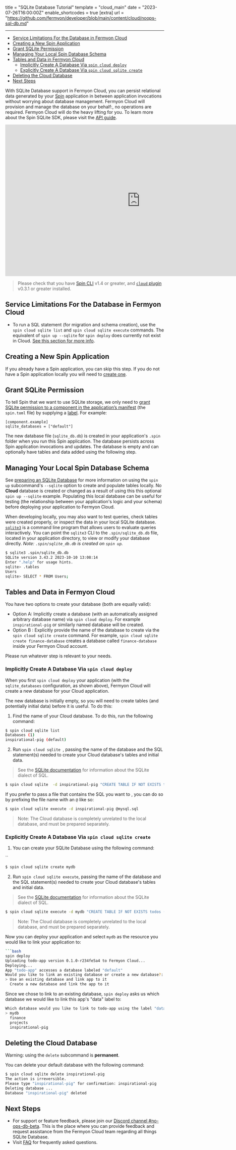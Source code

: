 title = "SQLite Database Tutorial"
template = "cloud_main"
date = "2023-07-26T16:00:00Z"
enable_shortcodes = true
[extra]
url = "https://github.com/fermyon/developer/blob/main/content/cloud/noops-sql-db.md"

---
- [Service Limitations For the Database in Fermyon Cloud](#service-limitations-for-the-database-in-fermyon-cloud)
- [Creating a New Spin Application](#creating-a-new-spin-application)
- [Grant SQLite Permission](#grant-sqlite-permission)
- [Managing Your Local Spin Database Schema](#managing-your-local-spin-database-schema)
- [Tables and Data in Fermyon Cloud](#tables-and-data-in-fermyon-cloud)
  - [Implicitly Create A Database Via `spin cloud deploy`](#implicitly-create-a-database-via-spin-cloud-deploy)
  - [Explicitly Create A Database Via `spin cloud sqlite create`](#explicitly-create-a-database-via-spin-cloud-sqlite-create)
- [Deleting the Cloud Database](#deleting-the-cloud-database)
- [Next Steps](#next-steps)

With SQLite Database support in Fermyon Cloud, you can persist relational data generated by your [Spin](../spin/install.md) application in between application invocations without worrying about database management. Fermyon Cloud will provision and manage the database on your behalf:, no operations are required. Fermyon Cloud will do the heavy lifting for you. To learn more about the Spin SQLite SDK, please visit the [API guide](../spin/sqlite-api-guide.md).

<iframe width="854" height="480" src="https://www.youtube.com/embed/buwr66oRPbU" title="YouTube video player" frameborder="0" allow="accelerometer; autoplay; clipboard-write; encrypted-media; gyroscope; picture-in-picture; web-share" allowfullscreen></iframe>

> Please check that you have [Spin CLI](./cli-reference.md) v1.4 or greater, and [`cloud` plugin](https://github.com/fermyon/cloud-plugin) v0.3.1 or greater installed. 

## Service Limitations For the Database in Fermyon Cloud

* To run a SQL statement (for migration and schema creation), use the `spin cloud sqlite list` and `spin cloud sqlite execute` commands. The equivalent of `spin up --sqlite` for `spin deploy` does currently not exist in Cloud. [See this section for more info](#tables-and-data-in-fermyon-cloud).

## Creating a New Spin Application

If you already have a Spin application, you can skip this step. If you do not have a Spin application locally you will need to [create one](/spin/quickstart#create-your-first-application).

## Grant SQLite Permission

To tell Spin that we want to use SQLite storage, we only need to [grant SQLite permission to a component in the application’s manifest](/spin/sqlite-api-guide#granting-sqlite-database-permissions-to-components) (the `spin.toml` file) by supplying a [label](linking-applications-to-resources-using-labels.md). For example:

```
[component.example]
sqlite_databases = ["default"]
```

The new database file (`sqlite_db.db`) is created in your application's `.spin` folder when you run this Spin application. The database persists across Spin application invocations and updates. The database is empty and can optionally have tables and data added using the following step.

## Managing Your Local Spin Database Schema

See [preparing an SQLite Database](https://developer.fermyon.com/spin/sqlite-api-guide#preparing-an-sqlite-database) for more information on using the `spin up` subcommand's `--sqlite` option to create and populate tables locally. No **Cloud** database is created or changed as a result of using this this optional `spin up --sqlite` example. Populating this local database can be useful for testing (the relationship between your application's logic and your schema) before deploying your application to Fermyon Cloud.

When developing locally, you may also want to test queries, check tables were created properly, or inspect the data in your local SQLite database. [`sqlite3`](https://sqlite.org/cli.html) is a command line program that allows users to evaluate queries interactively. You can point the `sqlite3` CLI to the `.spin/sqlite_db.db` file, located in your application directory, to view or modify your database directly. _Note: `.spin/sqlite_db.db` is created on `spin up`._

```bash
$ sqlite3 .spin/sqlite_db.db
SQLite version 3.43.2 2023-10-10 13:08:14
Enter ".help" for usage hints.
sqlite> .tables
Users
sqlite> SELECT * FROM Users;
```

## Tables and Data in Fermyon Cloud

You have two options to create your database (both are equally valid):
* Option A: Implicitly create a database (with an automatically assigned arbitrary database name) via `spin cloud deploy`. For example `inspirational-pig` or similarly named database will be created.
* Option B : Explicitly provide the name of the database to create via the `spin cloud sqlite create` command. For example, `spin cloud sqlite create finance-database` creates a database called `finance-database` inside your Fermyon Cloud account.

Please run whatever step is relevant to your needs.

### Implicitly Create A Database Via `spin cloud deploy`

When you first `spin cloud deploy` your application (with the `sqlite_databases` configuration, as shown above), Fermyon Cloud will create a new database for your Cloud application.

The new database is initially empty, so you will need to create tables (and potentially initial data) before it is useful.  To do this:

1. Find the name of your Cloud database. To do this, run the following command:

<!-- @selectiveCpy -->

```bash
$ spin cloud sqlite list
Databases (1)
inspirational-pig (default)
```

2. Run `spin cloud sqlite `, passing the name of the database and the SQL statement(s) needed to create your Cloud database's tables and initial data.

> See the [SQLite documentation](https://www.sqlite.org/lang.html) for information about the SQLite dialect of SQL.

<!-- @selectiveCpy -->

```bash
$ spin cloud sqlite  -d inspirational-pig "CREATE TABLE IF NOT EXISTS todos (id INTEGER PRIMARY KEY AUTOINCREMENT,description TEXT NOT NULL,due_date DATE,starred BOOLEAN DEFAULT 0,is_completed BOOLEAN DEFAULT 0)"
```

If you prefer to pass a file that contains the SQL you want to , you can do so by prefixing the file name with an `@` like so:

<!-- @selectiveCpy -->

```bash
$ spin cloud sqlite execute -d inspirational-pig @mysql.sql
```

> Note: The Cloud database is completely unrelated to the local database, and must be prepared separately.

### Explicitly Create A Database Via `spin cloud sqlite create`

1. You can create your SQLite Database using the following command:

``<!-- @selectiveCpy -->

```bash
$ spin cloud sqlite create mydb
```

2. Run `spin cloud sqlite execute`, passing the name of the database and the SQL statement(s) needed to create your Cloud database's tables and initial data.

> See the [SQLite documentation](https://www.sqlite.org/lang.html) for information about the SQLite dialect of SQL.

<!-- @selectiveCpy -->

```bash
$ spin cloud sqlite execute -d mydb "CREATE TABLE IF NOT EXISTS todos (id INTEGER PRIMARY KEY AUTOINCREMENT,description TEXT NOT NULL,due_date DATE,starred BOOLEAN DEFAULT 0,is_completed BOOLEAN DEFAULT 0)"
```

> Note: The Cloud database is completely unrelated to the local database, and must be prepared separately.

Now you can deploy your application and select `mydb` as the resource you would like to link your application to: 

```bash
```bash
spin deploy
Uploading todo-app version 0.1.0-r234fe5a4 to Fermyon Cloud...
Deploying...
App "todo-app" accesses a database labeled "default"
Would you like to link an existing database or create a new database?:
> Use an existing database and link app to it
  Create a new database and link the app to it
```

Since we chose to link to an existing database, `spin deploy` asks us which database we would like to link this app's "data" label to:

```bash
Which database would you like to link to todo-app using the label "data":
> mydb
  finance
  projects
  inspirational-pig
```

## Deleting the Cloud Database

Warning: using the `delete` subcommand is **permanent**. 

You can delete your default database with the following command:

<!-- @selectiveCpy -->

```bash
$ spin cloud sqlite delete inspirational-pig
The action is irreversible.
Please type "inspirational-pig" for confirmation: inspirational-pig
Deleting database ...
Database "inspirational-pig" deleted
```

## Next Steps

* For support or feature feedback, please join our [Discord channel #no-ops-db-beta](https://discord.gg/XxkZvsya). This is the place where you can provide feedback and request assistance from the Fermyon Cloud team regarding all things SQLite Database.
* Visit [FAQ](/cloud/faq) for frequently asked questions.
